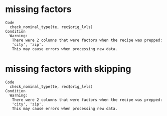 # missing factors

    Code
      check_nominal_type(te, rec$orig_lvls)
    Condition
      Warning:
       There were 2 columns that were factors when the recipe was prepped:
       'city', 'zip'.
       This may cause errors when processing new data.

# missing factors with skipping

    Code
      check_nominal_type(te, rec$orig_lvls)
    Condition
      Warning:
       There were 2 columns that were factors when the recipe was prepped:
       'city', 'zip'.
       This may cause errors when processing new data.

